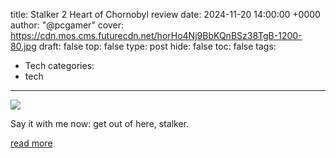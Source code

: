 title: Stalker 2 Heart of Chornobyl review
date: 2024-11-20 14:00:00 +0000
author: "@pcgamer"
cover: https://cdn.mos.cms.futurecdn.net/horHo4Nj9BbKQnBSz38TgB-1200-80.jpg
draft: false
top: false
type: post
hide: false
toc: false
tags:
  - Tech
categories:
  - tech
---

![](https://cdn.mos.cms.futurecdn.net/horHo4Nj9BbKQnBSz38TgB-1200-80.jpg)

Say it with me now: get out of here, stalker.

[read more](https://www.pcgamer.com/games/fps/stalker-2-review/)
